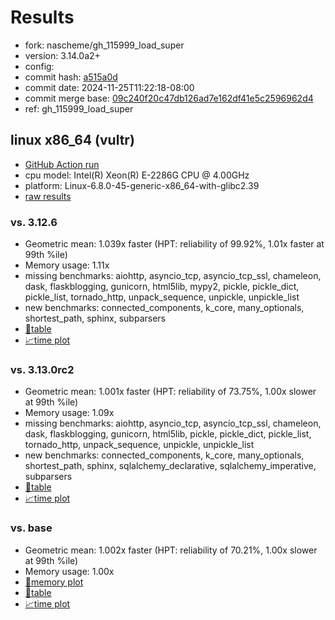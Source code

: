 # Results

- fork: nascheme/gh_115999_load_super
- version: 3.14.0a2+
- config: 
- commit hash: [a515a0d](https://github.com/nascheme/cpython/commit/a515a0d)
- commit date: 2024-11-25T11:22:18-08:00
- commit merge base: [09c240f20c47db126ad7e162df41e5c2596962d4](https://github.com/python/cpython/commit/09c240f20c47db126ad7e162df41e5c2596962d4)
- ref: gh_115999_load_super

## linux x86_64 (vultr)

- [GitHub Action run](https://github.com/facebookexperimental/free-threading-benchmarking/actions/runs/12021956687)
- cpu model: Intel(R) Xeon(R) E-2286G CPU @ 4.00GHz
- platform: Linux-6.8.0-45-generic-x86_64-with-glibc2.39
- [raw results](bm-20241125-vultr-x86_64-nascheme-gh_115999_load_super-3.14.0a2%2B-a515a0d.json)

### vs. 3.12.6

- Geometric mean: 1.039x faster (HPT: reliability of 99.92%, 1.01x faster at 99th %ile)
- Memory usage: 1.11x
- missing benchmarks: aiohttp, asyncio_tcp, asyncio_tcp_ssl, chameleon, dask, flaskblogging, gunicorn, html5lib, mypy2, pickle, pickle_dict, pickle_list, tornado_http, unpack_sequence, unpickle, unpickle_list
- new benchmarks: connected_components, k_core, many_optionals, shortest_path, sphinx, subparsers
- [📄table](bm-20241125-vultr-x86_64-nascheme-gh_115999_load_super-3.14.0a2%2B-a515a0d-vs-3.12.6.md)
- [📈time plot](bm-20241125-vultr-x86_64-nascheme-gh_115999_load_super-3.14.0a2%2B-a515a0d-vs-3.12.6.svg)

### vs. 3.13.0rc2

- Geometric mean: 1.001x faster (HPT: reliability of 73.75%, 1.00x slower at 99th %ile)
- Memory usage: 1.09x
- missing benchmarks: aiohttp, asyncio_tcp, asyncio_tcp_ssl, chameleon, dask, flaskblogging, gunicorn, html5lib, pickle, pickle_dict, pickle_list, tornado_http, unpack_sequence, unpickle, unpickle_list
- new benchmarks: connected_components, k_core, many_optionals, shortest_path, sphinx, sqlalchemy_declarative, sqlalchemy_imperative, subparsers
- [📄table](bm-20241125-vultr-x86_64-nascheme-gh_115999_load_super-3.14.0a2%2B-a515a0d-vs-3.13.0rc2.md)
- [📈time plot](bm-20241125-vultr-x86_64-nascheme-gh_115999_load_super-3.14.0a2%2B-a515a0d-vs-3.13.0rc2.svg)

### vs. base

- Geometric mean: 1.002x faster (HPT: reliability of 70.21%, 1.00x slower at 99th %ile)
- Memory usage: 1.00x
- [🧠memory plot](bm-20241125-vultr-x86_64-nascheme-gh_115999_load_super-3.14.0a2%2B-a515a0d-vs-base-mem.svg)
- [📄table](bm-20241125-vultr-x86_64-nascheme-gh_115999_load_super-3.14.0a2%2B-a515a0d-vs-base.md)
- [📈time plot](bm-20241125-vultr-x86_64-nascheme-gh_115999_load_super-3.14.0a2%2B-a515a0d-vs-base.svg)

